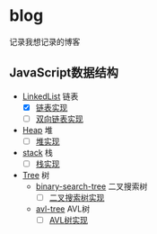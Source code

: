 # blog
记录我想记录的博客

## JavaScript数据结构

- [LinkedList](src/data-structures/linked-list) 链表
  - [x] [链表实现](src/data-structures/linked-list/LinkedList.js)
  - [ ] [双向链表实现](src/data-structures/linked-list#双向链表)
- [Heap](src/data-structures/heap) 堆
  - [ ] [堆实现](src/data-structures/heap)
- [stack](src/data-structures/stack) 栈
  - [ ] [栈实现](src/data-structures/stack)
- [Tree](src/data-structures/tree) 树
  - [binary-search-tree](src/data-structures/tree/binary-search-tree) 二叉搜索树
    - [ ] [二叉搜索树实现](src/data-structures/tree/binary-search-tree)
  - [avl-tree](src/data-structures/tree/avl-tree) AVL树
    - [ ] [AVL树实现](src/data-structures/tree/binary-search-tree)
